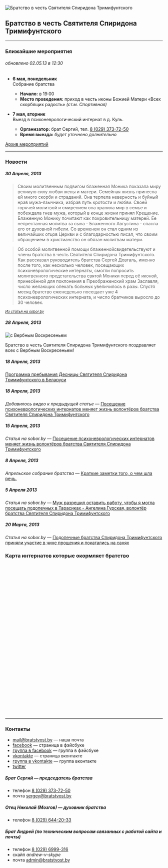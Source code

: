 ![Братство в честь Святителя Спиридона Тримифунтского](logo.png)

## Братство в честь Святителя Спиридона Тримифунтского

---

### Ближайшие мероприятия
###### обновлено 02.05.13 в 12:30

* **6 мая, понедельник**<br>
Собрание братства
  * **Начало:** в 19:00
  * **Место проведения:** приход в честь иконы Божией Матери «Всех скорбящих радость» _(ст.м. Спортивная)_

* **7 мая, вторник**<br>
Выезд в психоневрологический интернат в д. Куль.
  * **Организатор:** брат Сергий, тел. [8 (029) 373-72-50](phone:00375293737250)
  * **Время выезда:** _будет уточнено долнительно_

[Архив мероприятий](archive.html)

---

### Новости

##### *30 Апреля, 2013*

> Своим молитвенным подвигом блаженная Моника показала миру великую силу любви жены и матери. Семейная жизнь принесла ей много скорби и страданий. Она терпела неверность и буйный нрав мужа-язычника, избрав путь кротости и любви. Своей горячей молитвой и смирением она хранила мир в семье и побеждала гнев мужа, который в конце жизни принял Крещение. Блаженную Монику почитают как покровительницу матерей. Ее непрестанная молитва за сына - Блаженного Августина - спасла его от духовной гибели. Со временем он стал одним из величайших отцов Церкви и с благодарностью писал, что своим обращением в христианство он обязан молитвам матери.

> Об особой молитвенной помощи блаженнойсвидетельствуют и члены братства в честь Святителя Спиридона Тримифунтского. Как рассказал руководитель братства Сергей Довгаль, именно после того, как несколько человек, посещающих психоневрологические интернаты, смогли попросить молитвенного предстательства святой Моники перед её иконой, принесённой для поклонения в Преображенский храм Заславля, число желающих опекать больных увеличилось в разы. Спустя месяц братство еженедельно посещает уже 4 психоневрологических интерната, и число братчиков выросло до 30 человек.

<small>_[Из статья на sobor.by](http://sobor.by/page/Ikoni_s_chastitsami_moshchey_prepodobnogo_Korniliya_i_blagennoy_Moniki_dostavleni_v_prihod_Ikoni_Vseh_skorbyashchih_Radost)_</small>

##### *28 Апреля, 2013*

![с Вербным Воскресеньем](https://dl.dropboxusercontent.com/u/159112/BratstvoST/images/IMG_2510%202.jpg)


Братство в честь Святителя Спиридона Тримифунтского поздравляет всех с Вербным Воскресеньем!

##### *18 Апреля, 2013*
[Программа пребывания Десницы Святителя Спиридона Тримифунтского в Беларуси](http://sobor.by/videonews/Programma_prebivaniya_Desnitsi_Svyatitelya_Spiridona_Trimifuntskogo_v_Belarusi)

##### *18 Апреля, 2013*
*Добавилось видео к предыдущей статье* — [Посещение психоневрологических интернатов меняет жизнь волонтёров братства Святителя Спиридона Тримифунтского](http://sobor.by/page/Poseshchenie_psihonevrologicheskih_internatov_menyaet_gizn_volontyorov_bratstva_Svyatitelya_Spiridona_Trimifuntskogo)

##### *15 Апреля, 2013*
*Статья на sobor.by* — [Посещение психоневрологических интернатов меняет жизнь волонтёров братства Святителя Спиридона Тримифунтского](http://sobor.by/page/Poseshchenie_psihonevrologicheskih_internatov_menyaet_gizn_volontyorov_bratstva_Svyatitelya_Spiridona_Trimifuntskogo)

##### *8 Апреля, 2013*
*Апрельское собрание братства* — [Краткие заметки того, о чем шла речь.](notes080413.html)

##### *5 Апреля 2013*
*Статья на sobor.by* — [Муж разрешил оставить работу, чтобы я могла посещать подопечных в Тарасиках - Ангелина Гурская, волонтёр братства Святителя Спиридона Тримифунтского](http://sobor.by/page/Mug_razreshil_ostavit_rabotu_chtobi_ya_mogla_poseshchat_podopechnih_v_Tarasikah___Angelina_Gurskaya_volontyor_bratstva_Svyatitelya_Spiridona_Trimifuntskogo)

##### *20 Марта, 2013*
*Статья на sobor.by* — [Подопечные братства Спиридона Тримифунтского приняли участие в чине прощения и покатались на санях](http://www.sobor.by/page/Podopechnie_bratstva_Spiridona_Trimifuntskogo_prinyali_uchastie_v_chine_proshcheniya_i_pokatalis_na_sanyah)

### Карта интернатов которые окормляет братство

<script src="http://api-maps.yandex.ru/2.0-stable/?load=package.standard&lang=ru-RU"></script>
<script>
  var map;
  ymaps.ready(function () {
    map = new ymaps.Map("ymap", {
      center: [53.902400, 27.561892],
      zoom: 8
    });
    objects = [
      // Новинки - взрослый
      {
        coord: [53.956459,27.546367],
        label: "Психоневрологический дом-интернат для престарелых и инвалидов №3 г. Минска"
      },
      // Новинки - детский
      {
        coord: [53.956989,27.545892],
        label: "Детский дом-интернат для детей-инвалидов с особенностями психофизического развития  г. Минска"
      },
      // Дражня - 1
      {
        coord: [53.903130,27.661171],
        label: "Психоневрологический дом-интернат для престарелых и инвалидов №2 г. Минска"
      },
      // Дражня - 2
      {
        coord: [53.902572,27.661536],
        label: "Дом-интернат для пенсионеров и инвалидов"
      },

      // Тарасики
      {
        coord: [54.101959,28.456472],
        label: "Психоневрологический дом-интернат для престарелых и инвалидов в д. Тарасики"
      },

      // Молодечно
      {
        coord: [54.297003,26.870215],
        label: "Психоневрологический дом-интернат в г. Молодечно"
      },

      // Молодечно - детский
      {
        coord: [54.309124,26.847636],
        label: "Школа-интернат для детей с нарушением зрения в г. Молодечно"
      },

      // Куль
      {
        coord: [53.798659,26.744202],
        label: "Столбцовский психоневрологический дом-интернат в д. Куль"
      }
    ];
    objects.forEach(function(obj){
      place = new ymaps.Placemark(obj.coord, {hintContent: obj.label}, {preset: 'twirl#hospitalIcon' });
      map.geoObjects.add(place);
    });
  });
</script>
<div id="ymap" style="width:640px;height:480px;"></div>

---

### Контакты

* [mail@bratstvost.by](mailto:mail@bratstvost.by) — наша почта
* [facebook](https://www.facebook.com/bratstvost) — страница в фэйсбуке
* [группа в facebook](https://www.facebook.com/groups/bratstvost) — группа в фэйсбуке
* [vkontakte](http://vk.com/bratstvost) — страница вконтакте
* [группа в vkontakte](http://vk.com/bratstvost_group) — группа вконтакте
* [twitter](http://twitter.com/bratstvost)

##### Брат Сергий — председатель братства

* телефон [8 (029) 373-72-50](phone:00375293737250)
* почта [sergey@bratstvost.by](mailto:admin@bratstvost.by)

##### Отец Николай (Мозгов) — духовник братства

* телефон [8 (029) 644-20-33](phone:00375296442033)

##### Брат Андрей (по техническим вопросам связанных с работой сайта и почты)

* телефон [8 (029) 6999-316](phone:00375296999316)
* скайп *andrew-v-skype*
* почта [admin@bratstvost.by](mailto:admin@bratstvost.by)

<!-- Yandex.Metrika counter -->
<script type="text/javascript">
(function (d, w, c) {
    (w[c] = w[c] || []).push(function() {
        try {
            w.yaCounter20900932 = new Ya.Metrika({id:20900932,
                    clickmap:true,
                    accurateTrackBounce:true});
        } catch(e) { }
    });

    var n = d.getElementsByTagName("script")[0],
        s = d.createElement("script"),
        f = function () { n.parentNode.insertBefore(s, n); };
    s.type = "text/javascript";
    s.async = true;
    s.src = (d.location.protocol == "https:" ? "https:" : "http:") + "//mc.yandex.ru/metrika/watch.js";

    if (w.opera == "[object Opera]") {
        d.addEventListener("DOMContentLoaded", f, false);
    } else { f(); }
})(document, window, "yandex_metrika_callbacks");
</script>
<noscript><div><img src="//mc.yandex.ru/watch/20900932" style="position:absolute; left:-9999px;" alt="" /></div></noscript>
<!-- /Yandex.Metrika counter -->
<script type="text/javascript">

  var _gaq = _gaq || [];
  _gaq.push(['_setAccount', 'UA-40173714-1']);
  _gaq.push(['_trackPageview']);

  (function() {
    var ga = document.createElement('script'); ga.type = 'text/javascript'; ga.async = true;
    ga.src = ('https:' == document.location.protocol ? 'https://ssl' : 'http://www') + '.google-analytics.com/ga.js';
    var s = document.getElementsByTagName('script')[0]; s.parentNode.insertBefore(ga, s);
  })();

</script>